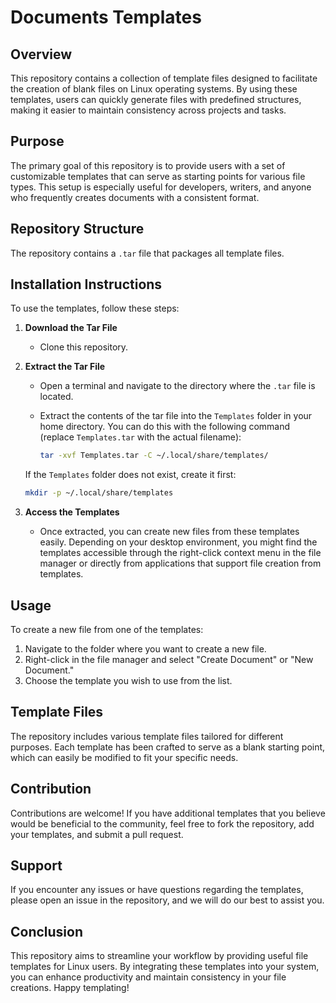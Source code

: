 # Documents Templates

## Overview

This repository contains a collection of template files designed to facilitate the creation of blank files on Linux operating systems. By using these templates, users can quickly generate files with predefined structures, making it easier to maintain consistency across projects and tasks.

## Purpose

The primary goal of this repository is to provide users with a set of customizable templates that can serve as starting points for various file types. This setup is especially useful for developers, writers, and anyone who frequently creates documents with a consistent format.

## Repository Structure

The repository contains a `.tar` file that packages all template files. 

## Installation Instructions

To use the templates, follow these steps:

1. **Download the Tar File**
   - Clone this repository.

2. **Extract the Tar File**
   - Open a terminal and navigate to the directory where the `.tar` file is located.
   - Extract the contents of the tar file into the `Templates` folder in your home directory. You can do this with the following command (replace `Templates.tar` with the actual filename):

     ```bash
     tar -xvf Templates.tar -C ~/.local/share/templates/
     ```

   If the `Templates` folder does not exist, create it first:

   ```bash
   mkdir -p ~/.local/share/templates
   ```

3. **Access the Templates**
   - Once extracted, you can create new files from these templates easily. Depending on your desktop environment, you might find the templates accessible through the right-click context menu in the file manager or directly from applications that support file creation from templates.

## Usage

To create a new file from one of the templates:

1. Navigate to the folder where you want to create a new file.
2. Right-click in the file manager and select "Create Document" or "New Document." 
3. Choose the template you wish to use from the list.

## Template Files

The repository includes various template files tailored for different purposes. Each template has been crafted to serve as a blank starting point, which can easily be modified to fit your specific needs.

## Contribution

Contributions are welcome! If you have additional templates that you believe would be beneficial to the community, feel free to fork the repository, add your templates, and submit a pull request.

## Support

If you encounter any issues or have questions regarding the templates, please open an issue in the repository, and we will do our best to assist you.

## Conclusion

This repository aims to streamline your workflow by providing useful file templates for Linux users. By integrating these templates into your system, you can enhance productivity and maintain consistency in your file creations. Happy templating!
